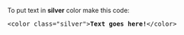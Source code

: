 To put text in <b>silver</b> color make this code:
<pre>&lt;color class="silver"&gt;<b>Text goes here!</b>&lt;/color&gt;</pre>
